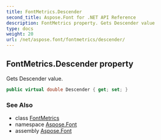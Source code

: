 ```yaml
---
title: FontMetrics.Descender
second_title: Aspose.Font for .NET API Reference
description: FontMetrics property. Gets Descender value
type: docs
weight: 20
url: /net/aspose.font/fontmetrics/descender/
---
```

## FontMetrics.Descender property

Gets Descender value.

```csharp
public virtual double Descender { get; set; }
```

### See Also

* class [FontMetrics](../)
* namespace [Aspose.Font](../../fontmetrics/)
* assembly [Aspose.Font](../../../)



